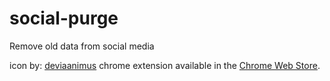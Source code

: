 # social-purge
Remove old data from social media

icon by: [deviaanimus](http://deviaanimus.deviantart.com/art/Shredder-icon-188132356)
chrome extension available in the [Chrome Web Store](https://chrome.google.com/webstore/detail/social-purge/mfmkgocdbgbngmnoeadfddiiiobmlmce).
